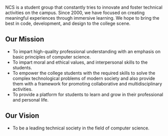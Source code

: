 NCS is a student group that constantly tries to innovate and foster technical activities on the campus. Since 2000, we have focused on creating meaningful experiences through immersive learning. We hope to bring the best in code, development, and design to the college scene.

## Our Mission

* To impart high-quality professional understanding with an emphasis on basic principles of computer science.
* To impart moral and ethical values, and interpersonal skills to the students.
* To empower the college students with the required skills to solve the complex technological problems of modern society and also provide them with a framework for promoting collaborative and multidisciplinary activities.
* To provide a platform for students to learn and grow in their professional and personal life.


## Our Vision

* To be a leading technical society in the field of computer science.